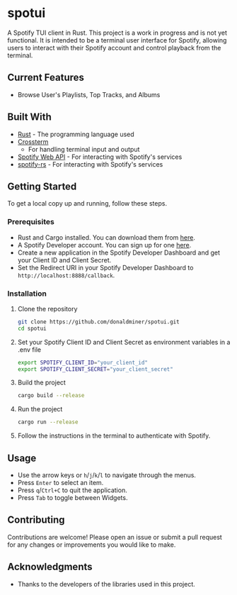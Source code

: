 # spotui

A Spotify TUI client in Rust.
This project is a work in progress and is not yet functional. It is intended to be a terminal user interface for Spotify, allowing users to interact with their Spotify account and control playback from the terminal.

## Current Features

- Browse User's Playlists, Top Tracks, and Albums

## Built With

- [Rust](https://www.rust-lang.org/) - The programming language used
- [Crossterm](https://crates.io/crates/crossterm)
  - For handling terminal input and output
- [Spotify Web API](https://developer.spotify.com/documentation/web-api/) - For interacting with Spotify's services
- [spotify-rs](https://github.com/spotify-rs/spotify-rs) - For interacting with Spotify's services

## Getting Started

To get a local copy up and running, follow these steps.

### Prerequisites

- Rust and Cargo installed. You can download them from [here](https://www.rust-lang.org/tools/install).
- A Spotify Developer account. You can sign up for one [here](https://developer.spotify.com/dashboard/applications).
- Create a new application in the Spotify Developer Dashboard and get your Client ID and Client Secret.
- Set the Redirect URI in your Spotify Developer Dashboard to `http://localhost:8888/callback`.

### Installation

1. Clone the repository
   ```sh
   git clone https://github.com/donaldminer/spotui.git
   cd spotui
   ```
2. Set your Spotify Client ID and Client Secret as environment variables in a .env file
   ```sh
   export SPOTIFY_CLIENT_ID="your_client_id"
   export SPOTIFY_CLIENT_SECRET="your_client_secret"
   ```
3. Build the project
   ```sh
   cargo build --release
   ```
4. Run the project
   ```sh
   cargo run --release
   ```
5. Follow the instructions in the terminal to authenticate with Spotify.

## Usage

- Use the arrow keys or `h`/`j`/`k`/`l` to navigate through the menus.
- Press `Enter` to select an item.
- Press `q`/`Ctrl+C` to quit the application.
- Press `Tab` to toggle between Widgets.

## Contributing

Contributions are welcome! Please open an issue or submit a pull request for any changes or improvements
you would like to make.

## Acknowledgments

- Thanks to the developers of the libraries used in this project.

